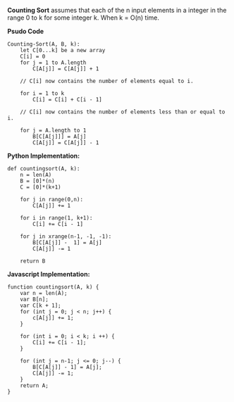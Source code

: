 **Counting Sort** assumes that each of the n input elements in a integer in the range 0 to k for some integer k. When k = O(n) time.

**Psudo Code**

```
Counting-Sort(A, B, k):
    let C[0...k] be a new array
    C[i] = 0
    for j = 1 to A.length
        C[A[j]] = C[A[j]] + 1

    // C[i] now contains the number of elements equal to i.

    for i = 1 to k
        C[i] = C[i] + C[i - 1]

    // C[i] now contains the number of elements less than or equal to i.

    for j = A.length to 1
        B[C[A[j]]] = A[j]
        C[A[j]] = C[A[j]] - 1
```

**Python Implementation:**

```
def countingsort(A, k):
	n = len(A)
	B = [0]*(n)
	C = [0]*(k+1)

	for j in range(0,n):
		C[A[j]] += 1

	for i in range(1, k+1):
		C[i] += C[i - 1]

	for j in xrange(n-1, -1, -1):
		B[C[A[j]] -  1] = A[j]
		C[A[j]] -= 1

	return B
```

**Javascript Implementation:**

```
function countingsort(A, k) {
    var n = len(A);
    var B[n];
    var C[k + 1];
    for (int j = 0; j < n; j++) {
        c[A[j]] += 1;
    }

    for (int i = 0; i < k; i ++) {
        C[i] += C[i - 1];
    }

    for (int j = n-1; j <= 0; j--) {
        B[C[A[j]] - 1] = A[j];
        C[A[j]] -= 1;
    }
    return A;
}

```
